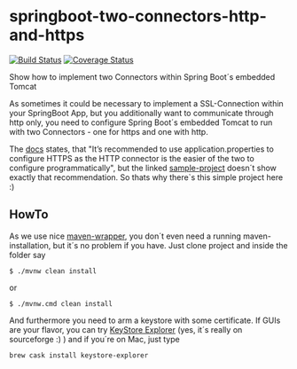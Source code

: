 # springboot-two-connectors-http-and-https
[![Build Status](https://travis-ci.org/jonashackt/springboot-two-connectors-http-and-https.svg?branch=master)](https://travis-ci.org/jonashackt/springboot-two-connectors-http-and-https)
[![Coverage Status](https://coveralls.io/repos/jonashackt/springboot-two-connectors-http-and-https/badge.svg)](https://coveralls.io/r/jonashackt/springboot-two-connectors-http-and-https)

Show how to implement two Connectors within Spring Boot´s embedded Tomcat

As sometimes it could be necessary to implement a SSL-Connection within your SpringBoot App, but you additionally want to communicate through http only, you need to configure Spring Boot´s embedded Tomcat to run with two Connectors - one for https and one with http.

The [docs] states, that "It’s recommended to use application.properties to configure HTTPS as the HTTP connector is the easier of the two to configure programmatically", but the linked [sample-project] doesn´t show exactly that recommendation. So thats why there`s this simple project here :)

## HowTo

As we use nice [maven-wrapper], you don´t even need a running maven-installation, but it´s no problem if you have. Just clone project and inside the folder say

```
$ ./mvnw clean install
```

or

```
$ ./mvnw.cmd clean install
```

And furthermore you need to arm a keystore with some certificate. If GUIs are your flavor, you can try [KeyStore Explorer]
(yes, it´s really on sourceforge :) ) and if you´re on Mac, just type

```
brew cask install keystore-explorer
```





[docs]:http://docs.spring.io/spring-boot/docs/current/reference/html/howto-embedded-servlet-containers.html#howto-configure-ssl
[sample-project]:http://github.com/spring-projects/spring-boot/tree/v1.3.0.RELEASE/spring-boot-samples/spring-boot-sample-tomcat-multi-connectors
[maven-wrapper]:https://github.com/takari/maven-wrapper
[KeyStore Explorer]:http://keystore-explorer.sourceforge.net/downloads.php